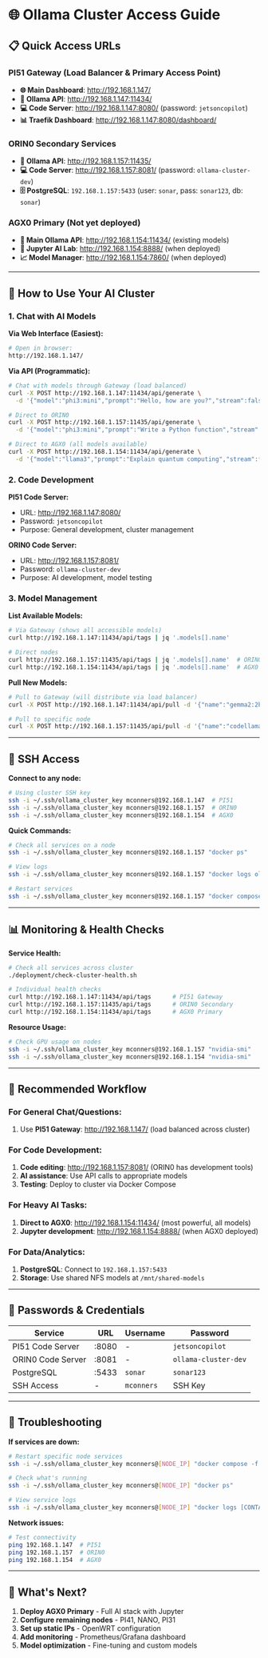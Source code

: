 # 🌐 Ollama Cluster Access Guide

## 📋 Quick Access URLs

### **PI51 Gateway (Load Balancer & Primary Access Point)**
- **🌐 Main Dashboard**: http://192.168.1.147/ 
- **🤖 Ollama API**: http://192.168.1.147:11434/
- **💻 Code Server**: http://192.168.1.147:8080/ (password: `jetsoncopilot`)
- **📊 Traefik Dashboard**: http://192.168.1.147:8080/dashboard/

### **ORIN0 Secondary Services** 
- **🤖 Ollama API**: http://192.168.1.157:11435/
- **💻 Code Server**: http://192.168.1.157:8081/ (password: `ollama-cluster-dev`)
- **🗄️ PostgreSQL**: `192.168.1.157:5433` (user: `sonar`, pass: `sonar123`, db: `sonar`)

### **AGX0 Primary (Not yet deployed)**
- **🤖 Main Ollama API**: http://192.168.1.154:11434/ (existing models)
- **🔬 Jupyter AI Lab**: http://192.168.1.154:8888/ (when deployed)
- **📈 Model Manager**: http://192.168.1.154:7860/ (when deployed)

---

## 🚀 How to Use Your AI Cluster

### **1. Chat with AI Models**

**Via Web Interface (Easiest):**
```bash
# Open in browser:
http://192.168.1.147/
```

**Via API (Programmatic):**
```bash
# Chat with models through Gateway (load balanced)
curl -X POST http://192.168.1.147:11434/api/generate \
  -d '{"model":"phi3:mini","prompt":"Hello, how are you?","stream":false}' | jq '.response'

# Direct to ORIN0 
curl -X POST http://192.168.1.157:11435/api/generate \
  -d '{"model":"phi3:mini","prompt":"Write a Python function","stream":false}' | jq '.response'

# Direct to AGX0 (all models available)
curl -X POST http://192.168.1.154:11434/api/generate \
  -d '{"model":"llama3","prompt":"Explain quantum computing","stream":false}' | jq '.response'
```

### **2. Code Development**

**PI51 Code Server:**
- URL: http://192.168.1.147:8080/
- Password: `jetsoncopilot`
- Purpose: General development, cluster management

**ORIN0 Code Server:**  
- URL: http://192.168.1.157:8081/
- Password: `ollama-cluster-dev`
- Purpose: AI development, model testing

### **3. Model Management**

**List Available Models:**
```bash
# Via Gateway (shows all accessible models)
curl http://192.168.1.147:11434/api/tags | jq '.models[].name'

# Direct nodes
curl http://192.168.1.157:11435/api/tags | jq '.models[].name'  # ORIN0
curl http://192.168.1.154:11434/api/tags | jq '.models[].name'  # AGX0
```

**Pull New Models:**
```bash
# Pull to Gateway (will distribute via load balancer)
curl -X POST http://192.168.1.147:11434/api/pull -d '{"name":"gemma2:2b"}'

# Pull to specific node
curl -X POST http://192.168.1.157:11435/api/pull -d '{"name":"codellama:7b"}'
```

---

## 🔧 SSH Access

**Connect to any node:**
```bash
# Using cluster SSH key
ssh -i ~/.ssh/ollama_cluster_key mconners@192.168.1.147  # PI51
ssh -i ~/.ssh/ollama_cluster_key mconners@192.168.1.157  # ORIN0  
ssh -i ~/.ssh/ollama_cluster_key mconners@192.168.1.154  # AGX0
```

**Quick Commands:**
```bash
# Check all services on a node
ssh -i ~/.ssh/ollama_cluster_key mconners@192.168.1.157 "docker ps"

# View logs
ssh -i ~/.ssh/ollama_cluster_key mconners@192.168.1.157 "docker logs ollama-secondary"

# Restart services
ssh -i ~/.ssh/ollama_cluster_key mconners@192.168.1.157 "docker compose -f docker-compose-shared.yml restart"
```

---

## 📊 Monitoring & Health Checks

**Service Health:**
```bash
# Check all services across cluster
./deployment/check-cluster-health.sh

# Individual health checks
curl http://192.168.1.147:11434/api/tags      # PI51 Gateway
curl http://192.168.1.157:11435/api/tags      # ORIN0 Secondary  
curl http://192.168.1.154:11434/api/tags      # AGX0 Primary
```

**Resource Usage:**
```bash
# Check GPU usage on nodes
ssh -i ~/.ssh/ollama_cluster_key mconners@192.168.1.157 "nvidia-smi"
ssh -i ~/.ssh/ollama_cluster_key mconners@192.168.1.154 "nvidia-smi"
```

---

## 🎯 Recommended Workflow

### **For General Chat/Questions:**
1. Use **PI51 Gateway**: http://192.168.1.147/ (load balanced across cluster)

### **For Code Development:**
1. **Code editing**: http://192.168.1.157:8081/ (ORIN0 has development tools)
2. **AI assistance**: Use API calls to appropriate models
3. **Testing**: Deploy to cluster via Docker Compose

### **For Heavy AI Tasks:**
1. **Direct to AGX0**: http://192.168.1.154:11434/ (most powerful, all models)
2. **Jupyter development**: http://192.168.1.154:8888/ (when AGX0 deployed)

### **For Data/Analytics:**
1. **PostgreSQL**: Connect to `192.168.1.157:5433` 
2. **Storage**: Use shared NFS models at `/mnt/shared-models`

---

## 🔑 Passwords & Credentials

| Service | URL | Username | Password |
|---------|-----|----------|----------|
| PI51 Code Server | :8080 | - | `jetsoncopilot` |
| ORIN0 Code Server | :8081 | - | `ollama-cluster-dev` |
| PostgreSQL | :5433 | `sonar` | `sonar123` |
| SSH Access | - | `mconners` | SSH Key |

---

## 🚨 Troubleshooting

**If services are down:**
```bash
# Restart specific node services
ssh -i ~/.ssh/ollama_cluster_key mconners@[NODE_IP] "docker compose -f docker-compose-shared.yml up -d"

# Check what's running
ssh -i ~/.ssh/ollama_cluster_key mconners@[NODE_IP] "docker ps"

# View service logs  
ssh -i ~/.ssh/ollama_cluster_key mconners@[NODE_IP] "docker logs [CONTAINER_NAME]"
```

**Network issues:**
```bash
# Test connectivity
ping 192.168.1.147  # PI51
ping 192.168.1.157  # ORIN0 
ping 192.168.1.154  # AGX0
```

---

## 🎉 What's Next?

1. **Deploy AGX0 Primary** - Full AI stack with Jupyter
2. **Configure remaining nodes** - PI41, NANO, PI31
3. **Set up static IPs** - OpenWRT configuration
4. **Add monitoring** - Prometheus/Grafana dashboard
5. **Model optimization** - Fine-tuning and custom models
